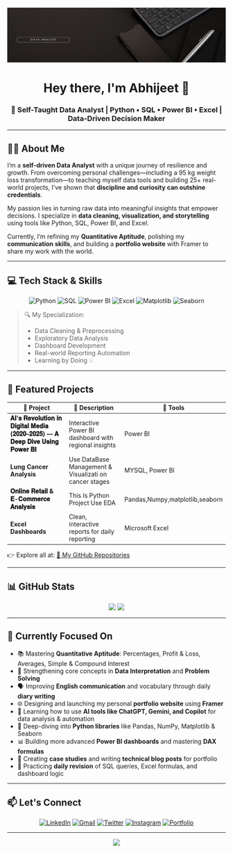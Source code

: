  <!-- Profile Banner -->
 <p align="center">
  <img src="Black and White Illustrative Manager LinkedIn Banner (2).gif?raw=true" alt="Data Analyst - Abhijeet" />
</p>


<h1 align="center">Hey there, I'm Abhijeet 👋</h1>
<h3 align="center">🚀 Self-Taught Data Analyst | Python • SQL • Power BI • Excel | Data-Driven Decision Maker</h3>

---

## 👨‍💼 About Me

I’m a **self-driven Data Analyst** with a unique journey of resilience and growth. From overcoming personal challenges—including a 95 kg weight loss transformation—to teaching myself data tools and building 25+ real-world projects, I’ve shown that **discipline and curiosity can outshine credentials**.

My passion lies in turning raw data into meaningful insights that empower decisions. I specialize in **data cleaning, visualization, and storytelling** using tools like Python, SQL, Power BI, and Excel.

Currently, I’m refining my **Quantitative Aptitude**, polishing my **communication skills**, and building a **portfolio website** with Framer to share my work with the world.

---

## 💻 Tech Stack & Skills

<p align="center">
  <img src="https://miro.medium.com/v2/resize:fit:1400/1*FH2TFHuKllkE8t-TuXOQKg.gif" width="60" alt="Python" />
  <img src="https://i.pinimg.com/originals/31/6c/eb/316ceb2b81248f951926e806ecb6e8a9.gif" width="60" alt="SQL" />
  <img src="https://www.go-cart.com.au/wp-content/uploads/2018/02/custom-database-design-tablet.gif" width="60" alt="Power BI" />
  <img src="https://i.pinimg.com/originals/f9/85/78/f98578a4f210b726dfea429f68c0c05b.gif" width="60" alt="Excel" />
  <img src="https://miro.medium.com/v2/resize:fit:1280/0*VtMTbOFdqWQlp6iL.gif" width="60" alt="Matplotlib" />
  <img src="https://media.licdn.com/dms/image/sync/v2/D4E27AQG39VUSVA8ibw/articleshare-shrink_800/articleshare-shrink_800/0/1711105351676?e=2147483647&v=beta&t=Hd7mQMWlDkAdWIpayAypvL9KZ18qOKFOT6WnMR5uWec" width="60" alt="Seaborn" />
</p>

> 🔍 My Specialization:
> - Data Cleaning & Preprocessing
> - Exploratory Data Analysis
> - Dashboard Development
> - Real-world Reporting Automation
> - Learning by Doing 💡

---

## 📁 Featured Projects

| 🔧 Project | 📄 Description | 🧰 Tools |
|-----------|----------------|---------|
| **𝐀𝐈’𝐬 𝐑𝐞𝐯𝐨𝐥𝐮𝐭𝐢𝐨𝐧 𝐢𝐧 𝐃𝐢𝐠𝐢𝐭𝐚𝐥 𝐌𝐞𝐝𝐢𝐚 (𝟐𝟎𝟐𝟎–𝟐𝟎𝟐𝟓) — 𝐀 𝐃𝐞𝐞𝐩 𝐃𝐢𝐯𝐞 𝐔𝐬𝐢𝐧𝐠 𝐏𝐨𝐰𝐞𝐫 𝐁𝐈** | Interactive Power BI dashboard with regional insights | Power BI |
| **Lung Cancer Analysis** | Use DataBase Management & Visualizati on cancer stages | MYSQL, Power BI |
| **𝐎𝐧𝐥𝐢𝐧𝐞 𝐑𝐞𝐭𝐚𝐢𝐥 & 𝐄-𝐂𝐨𝐦𝐦𝐞𝐫𝐜𝐞 𝐀𝐧𝐚𝐥𝐲𝐬𝐢𝐬** | This Is Python Project Use EDA  | Pandas,Numpy,matplotlib,seaborn |
| **Excel Dashboards** | Clean, interactive reports for daily reporting | Microsoft Excel |

👉 Explore all at: [📁 My GitHub Repositories](https://github.com/AbhijeetGaykwad24?tab=repositories)

---

## 📊 GitHub Stats

<p align="center">
  <img src="https://github-readme-stats.vercel.app/api?username=yourusername&show_icons=true&theme=vision-friendly-dark" />
  <img src="https://github-readme-streak-stats.herokuapp.com/?user=yourusername&theme=vision-friendly-dark" />
</p>

---

## 🎯 Currently Focused On

- 📚 Mastering **Quantitative Aptitude**: Percentages, Profit & Loss, Averages, Simple & Compound Interest
- 🧮 Strengthening core concepts in **Data Interpretation** and **Problem Solving**
- 🗣️ Improving **English communication** and vocabulary through daily **diary writing**
- 🌐 Designing and launching my personal **portfolio website** using **Framer**
- 🤖 Learning how to use **AI tools like ChatGPT, Gemini, and Copilot** for data analysis & automation
- 🧰 Deep-diving into **Python libraries** like Pandas, NumPy, Matplotlib & Seaborn
- 📊 Building more advanced **Power BI dashboards** and mastering **DAX formulas**
- 📁 Creating **case studies** and writing **technical blog posts** for portfolio
- 🔁 Practicing **daily revision** of SQL queries, Excel formulas, and dashboard logic

---

## 📫 Let's Connect

<p align="center">
  <a href="https://www.linkedin.com/in/abhijeet-data-analyst/"><img src="https://cdn-icons-png.flaticon.com/512/174/174857.png" width="40" title="LinkedIn" /></a>
  <a href="gaykwadabhijeet24@gmail.com"><img src="https://cdn-icons-png.flaticon.com/512/281/281769.png" width="40" title="Gmail" /></a>
  <a href="https://x.com/AbhiGaykwad24"><img src="https://cdn-icons-png.flaticon.com/512/733/733579.png" width="40" title="Twitter" /></a>
  <a href="https://www.instagram.com/abhijeet_gaykwad.24/"><img src="https://cdn-icons-png.flaticon.com/512/2111/2111463.png" width="40" title="Instagram" /></a>
  <a href="https://happier-illuminate-483467.framer.app/"><img src="https://cdn-icons-png.flaticon.com/512/841/841364.png" width="40" title="Portfolio" /></a>
</p>

---

<p align="center">
  <img src="https://readme-typing-svg.herokuapp.com?font=Fira+Code&size=22&pause=1000&color=FF6C00&center=true&vCenter=true&width=500&lines=Thank+you+for+visiting+my+profile!;Let's+connect+and+grow+together.">
</p>

